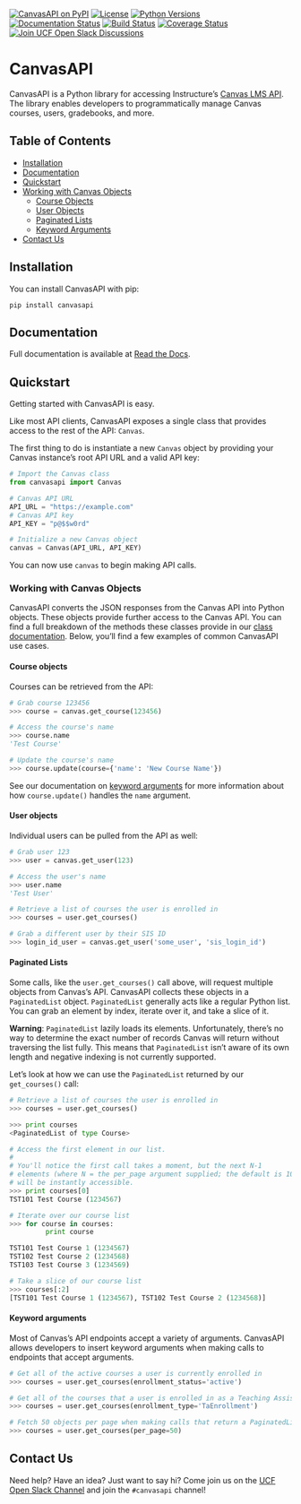 [![CanvasAPI on PyPI](https://img.shields.io/pypi/v/canvasapi.svg)](https://pypi.python.org/pypi/canvasapi)
[![License](https://img.shields.io/pypi/l/canvasapi.svg)](https://pypi.python.org/pypi/canvasapi)
[![Python Versions](https://img.shields.io/pypi/pyversions/canvasapi.svg)](https://pypi.python.org/pypi/canvasapi)
[![Documentation Status](https://readthedocs.org/projects/canvasapi/badge/?version=latest)](http://canvasapi.readthedocs.io/en/latest/?badge=latest)
[![Build Status](https://travis-ci.org/ucfopen/canvasapi.svg?branch=master)](https://travis-ci.org/ucfopen/canvasapi)
[![Coverage Status](https://coveralls.io/repos/github/ucfopen/canvasapi/badge.svg?branch=master)](https://coveralls.io/github/ucfopen/canvasapi?branch=master)
[![Join UCF Open Slack Discussions](https://ucf-open-slackin.herokuapp.com/badge.svg)](https://ucf-open-slackin.herokuapp.com/)

# CanvasAPI

CanvasAPI is a Python library for accessing Instructure’s [Canvas LMS API](https://canvas.instructure.com/doc/api/index.html). The library enables developers to programmatically manage Canvas courses, users, gradebooks, and more.

## Table of Contents

* [Installation](#installation)
* [Documentation](#documentation)
* [Quickstart](#quickstart)
* [Working with Canvas Objects](#working-with-canvas-objects)
    * [Course Objects](#course-objects)
    * [User Objects](#user-objects)
    * [Paginated Lists](#paginated-lists)
    * [Keyword Arguments](#keyword-arguments)
* [Contact Us](#contact-us)

## Installation

You can install CanvasAPI with pip:

`pip install canvasapi`

## Documentation

Full documentation is available at [Read the Docs](http://canvasapi.readthedocs.io/).

## Quickstart

Getting started with CanvasAPI is easy.

Like most API clients, CanvasAPI exposes a single class that provides access to the rest of the API: `Canvas`.

The first thing to do is instantiate a new `Canvas` object by providing your Canvas instance’s root API URL and a valid API key:

```python
# Import the Canvas class
from canvasapi import Canvas

# Canvas API URL
API_URL = "https://example.com"
# Canvas API key
API_KEY = "p@$$w0rd"

# Initialize a new Canvas object
canvas = Canvas(API_URL, API_KEY)
```

You can now use `canvas` to begin making API calls.

### Working with Canvas Objects

CanvasAPI converts the JSON responses from the Canvas API into Python objects. These objects provide further access to the Canvas API. You can find a full breakdown of the methods these classes provide in our [class documentation](http://canvasapi.readthedocs.io/en/latest/class-reference.html). Below, you’ll find a few examples of common CanvasAPI use cases.

#### Course objects

Courses can be retrieved from the API:

```python
# Grab course 123456
>>> course = canvas.get_course(123456)

# Access the course's name
>>> course.name
'Test Course'

# Update the course's name
>>> course.update(course={'name': 'New Course Name'})
```

See our documentation on [keyword arguments](#keyword-arguments) for more information about how `course.update()` handles the `name` argument.

#### User objects

Individual users can be pulled from the API as well:

```python
# Grab user 123
>>> user = canvas.get_user(123)

# Access the user's name
>>> user.name
'Test User'

# Retrieve a list of courses the user is enrolled in
>>> courses = user.get_courses()

# Grab a different user by their SIS ID
>>> login_id_user = canvas.get_user('some_user', 'sis_login_id')
```

#### Paginated Lists

Some calls, like the `user.get_courses()` call above, will request multiple objects from Canvas’s API. CanvasAPI collects these objects in a `PaginatedList` object. `PaginatedList` generally acts like a regular Python list. You can grab an element by index, iterate over it, and take a slice of it.

**Warning**: `PaginatedList` lazily loads its elements. Unfortunately, there’s no way to determine the exact number of records Canvas will return without traversing the list fully. This means that `PaginatedList` isn’t aware of its own length and negative indexing is not currently supported.

Let’s look at how we can use the `PaginatedList` returned by our `get_courses()` call:

```python
# Retrieve a list of courses the user is enrolled in
>>> courses = user.get_courses()

>>> print courses
<PaginatedList of type Course>

# Access the first element in our list.
#
# You'll notice the first call takes a moment, but the next N-1
# elements (where N = the per_page argument supplied; the default is 10)
# will be instantly accessible.
>>> print courses[0]
TST101 Test Course (1234567)

# Iterate over our course list
>>> for course in courses:
         print course

TST101 Test Course 1 (1234567)
TST102 Test Course 2 (1234568)
TST103 Test Course 3 (1234569)

# Take a slice of our course list
>>> courses[:2]
[TST101 Test Course 1 (1234567), TST102 Test Course 2 (1234568)]
```

#### Keyword arguments

Most of Canvas’s API endpoints accept a variety of arguments. CanvasAPI allows developers to insert keyword arguments when making calls to endpoints that accept arguments.

```python
# Get all of the active courses a user is currently enrolled in
>>> courses = user.get_courses(enrollment_status='active')

# Get all of the courses that a user is enrolled in as a Teaching Assistant
>>> courses = user.get_courses(enrollment_type='TaEnrollment')

# Fetch 50 objects per page when making calls that return a PaginatedList
>>> courses = user.get_courses(per_page=50)
```

## Contact Us

Need help? Have an idea? Just want to say hi? Come join us on the [UCF Open Slack Channel](https://ucf-open-slackin.herokuapp.com) and join the `#canvasapi` channel!
